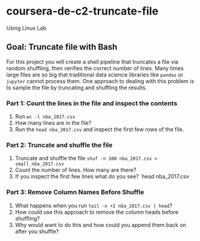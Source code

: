# coursera-de-c2-truncate-file
Using Linux Lab

## Goal:  Truncate file with Bash

For this project you will create a shell pipeline that truncates a file via random shuffling, then verifies the correct number of lines.  Many times large files are so big that traditional data science libraries like `pandas` or `jupyter` cannot process them. One approach to dealing with this problem is to sample the file by truncating and shuffling the results.

### Part 1: Count the lines in the file and inspect the contents

1.  Run `wc -l nba_2017.csv`
2.  How many lines are in the file?
3.  Run the `head nba_2017.csv` and inspect the first few rows of the file.

### Part 2:  Truncate and shuffle the file

1.  Truncate and shuffle the file `shuf -n 100 nba_2017.csv > small_nba_2017.csv`
2.  Count the number of lines.  How many are there?
3.  If you inspect the first few lines what do you see?  `head nba_2017.csv 

### Part 3:  Remove Column Names Before Shuffle

1.  What happens when you run `tail -n +2 nba_2017.csv | head`?
2.  How could use this approach to remove the column heads before shuffling?
3.  Why would want to do this and how could you append them back on after you shuffle?
